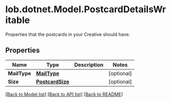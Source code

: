 # lob.dotnet.Model.PostcardDetailsWritable
Properties that the postcards in your Creative should have.

## Properties

Name | Type | Description | Notes
------------ | ------------- | ------------- | -------------
**MailType** | [**MailType**](MailType.md) |  | [optional] 
**Size** | [**PostcardSize**](PostcardSize.md) |  | [optional] 

[[Back to Model list]](../README.md#documentation-for-models) [[Back to API list]](../README.md#documentation-for-api-endpoints) [[Back to README]](../README.md)


